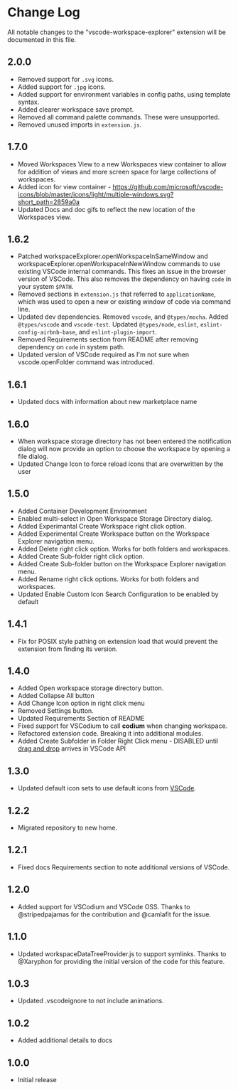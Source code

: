 # Change Log
All notable changes to the "vscode-workspace-explorer" extension will be documented in this file.

## 2.0.0
* Removed support for `.svg` icons.
* Added support for `.jpg` icons.
* Added support for environment variables in config paths, using template syntax.
* Added clearer workspace save prompt.
* Removed all command palette commands. These were unsupported.
* Removed unused imports in `extension.js`.

## 1.7.0
* Moved Workspaces View to a new Workspaces view container to allow for addition of views and more screen space for large collections of workspaces.
* Added icon for view container - https://github.com/microsoft/vscode-icons/blob/master/icons/light/multiple-windows.svg?short_path=2859a0a
* Updated Docs and doc gifs to reflect the new location of the Workspaces view.

## 1.6.2
* Patched workspaceExplorer.openWorkspaceInSameWindow and workspaceExplorer.openWorkspaceInNewWindow commands to use existing VSCode internal commands. This fixes an issue in the browser version of VSCode. This also removes the dependency
on having `code` in your system `$PATH`.
* Removed sections in `extension.js` that referred to `applicationName`,
which was used to open a new or existing window of code via command line.
* Updated dev dependencies. Removed `vscode`, and `@types/mocha`. Added `@types/vscode` and `vscode-test`. Updated `@types/node`, `eslint`, `eslint-config-airbnb-base`, and `eslint-plugin-import`.
* Removed Requirements section from README after removing dependency on `code` in system path.
* Updated version of VSCode required as I'm not sure when vscode.openFolder command was introduced.

## 1.6.1
* Updated docs with information about new marketplace name

## 1.6.0
* When workspace storage directory has not been entered the notification dialog will now provide an option to choose the workspace by opening a file dialog.
* Updated Change Icon to force reload icons that are overwritten by the user

## 1.5.0
* Added Container Development Environment
* Enabled multi-select in Open Workspace Storage Directory dialog.
* Added Experimantal Create Workspace right click option.
* Added Experimental Create Workspace button on the Workspace Explorer navigation menu.
* Added Delete right click option. Works for both folders and workspaces.
* Added Create Sub-folder right click option.
* Added Create Sub-folder button on the Workspace Explorer navigation menu.
* Added Rename right click options. Works for both folders and workspaces.
* Updated Enable Custom Icon Search Configuration to be enabled by default

## 1.4.1
* Fix for POSIX style pathing on extension load that would prevent the extension from finding its version.

## 1.4.0
* Added Open workspace storage directory button.
* Added Collapse All button
* Add Change Icon option in right click menu
* Removed Settings button.
* Updated Requirements Section of README
* Fixed support for VSCodium to call **codium** when changing workspace.
* Refactored extension code. Breaking it into additional modules.
* Added Create Subfolder in Folder Right Click menu - DISABLED until [drag and drop](https://github.com/microsoft/vscode/issues/32592) arrives in VSCode API

## 1.3.0
* Updated default icon sets to use default icons from [VSCode](https://github.com/microsoft/vscode-icons).

## 1.2.2
* Migrated repository to new home.

## 1.2.1
* Fixed docs Requirements section to note additional versions of VSCode.

## 1.2.0
* Added support for VSCodium and VSCode OSS. Thanks to @stripedpajamas
for the contribution and @camlafit for the issue.

## 1.1.0
* Updated workspaceDataTreeProvider.js to support symlinks. Thanks to
@Xaryphon for providing the initial version of the code for this feature.

## 1.0.3
* Updated .vscodeignore to not include animations.

## 1.0.2
* Added additional details to docs

## 1.0.0
* Initial release
